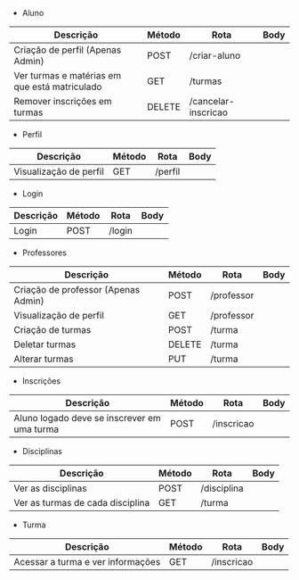 - Aluno

| Descrição                                     | Método | Rota                | Body |
| --------------------------------------------- | ------ | ------------------- | ---- |
| Criação de perfil (Apenas Admin)              | POST   | /criar-aluno        |      |
| Ver turmas e matérias em que está matriculado | GET    | /turmas             |      |
| Remover inscrições em turmas 				    | DELETE | /cancelar-inscricao |      |

- Perfil

| Descrição                                     | Método | Rota       | Body |
| --------------------------------------------- | ------ | ---------- | ---- |
| Visualização de perfil                        | GET    | /perfil    |      |

- Login

| Descrição                                     | Método | Rota       | Body |
| --------------------------------------------- | ------ | ---------- | ---- |
| Login                                         | POST   | /login     |      |

- Professores

| Descrição                           | Método | Rota       | Body |
| ----------------------------------- | ------ | ---------- | ---- |
| Criação de professor (Apenas Admin) | POST   | /professor |      |
| Visualização de perfil              | GET    | /professor |      |
| Criação de turmas                   | POST   | /turma     |      |
| Deletar turmas                      | DELETE | /turma     |      |
| Alterar turmas                      | PUT    | /turma     |      |

- Inscrições

| Descrição                                   | Método | Rota       | Body |
| ------------------------------------------- | ------ | ---------- | ---- |
| Aluno logado deve se inscrever em uma turma | POST   | /inscricao |      |

- Disciplinas

| Descrição                                   | Método | Rota        | Body |
| ------------------------------------------- | ------ | ----------- | ---- |
| Ver as disciplinas                          | POST   | /disciplina |      |
| Ver as turmas de cada disciplina            | GET    | /turma      |      |

- Turma

| Descrição                                   | Método | Rota       | Body |
| ------------------------------------------- | ------ | ---------- | ---- |
| Acessar a turma e ver informações           | GET    | /inscricao |      |
